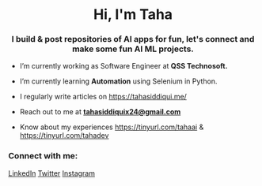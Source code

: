 <h1 align="center">Hi, I'm Taha</h1>
<h3 align="center">I build & post repositories of AI apps for fun, let's connect and make some fun AI ML projects.</h3>

- I’m currently working as Software Engineer at **QSS Technosoft.**

- I’m currently learning **Automation** using Selenium in Python.

- I regularly write articles on https://tahasiddiqui.me/

- Reach out to me at **tahasiddiquix24@gmail.com**

- Know about my experiences https://tinyurl.com/tahaai & https://tinyurl.com/tahadev

<h3 align="left">Connect with me:</h3>
<p align="left">
  <a href="https://linkedin.com/in/connecttaha" target="blank">LinkedIn</a>
  <a href="https://twitter.com/tahasiddiquiiii" target="blank">Twitter</a>
  <a href="https://instagram.com/tahasiddiquiiiii" target="blank">Instagram</a>
</p>
